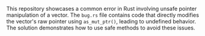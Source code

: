 This repository showcases a common error in Rust involving unsafe pointer manipulation of a vector. The `bug.rs` file contains code that directly modifies the vector's raw pointer using `as_mut_ptr()`, leading to undefined behavior. The solution demonstrates how to use safe methods to avoid these issues.